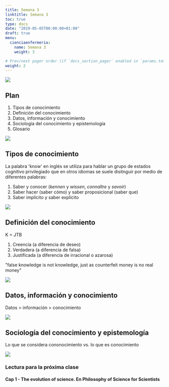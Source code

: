 ```yaml
---
title: Semana 3
linktitle: Semana 3
toc: true
type: docs
date: "2019-05-05T00:00:00+01:00"
draft: true
menu:
  cienciaenfermeria:
    name: Semana 3
    weight: 3

# Prev/next pager order (if `docs_section_pager` enabled in `params.toml`)
weight: 2
---
```


![](/images/site/borde.jpg)

## Plan
1. Tipos de conocimiento
1. Definición del conocimiento
1. Datos, información y conocimiento
1. Sociología del conocimiento y epistemología
1. Glosario

![](/images/site/borde.jpg)

## Tipos de conocimiento

La palabra 'know' en inglés se utiliza para hablar un grupo de estados cognitivo privilegiado que en otros idiomas se suele disitnguir por medio de diferentes palabras:

1. Saber y conocer (*kennen* y *wissen*, *connaître* y *savoir*)
1. Saber hacer (saber cómo) y saber proposicional (saber que)
1. Saber implícito y saber explícito

![](/images/site/borde.jpg)

## Definición del conocimiento

K = JTB

1. Creencia (a diferencia de deseo)
2. Verdadera (a diferencia de falsa)
3. Justificada (a diferencia de irracional o azarosa)

"false knowledge is not knowledge, just as counterfeit money is no real money"

![](/images/site/borde.jpg)

## Datos, información y conocimiento

Datos > información > conocimiento

![](/images/site/borde.jpg)
## Sociología del conocimiento y epistemología

Lo que se considera cononocimiento vs. lo que es conocimiento

![](/images/site/borde.jpg)


 
### Lectura para la próxima clase 
#### Cap 1 - The evolution of science. En Philosophy of Science for Scientists
